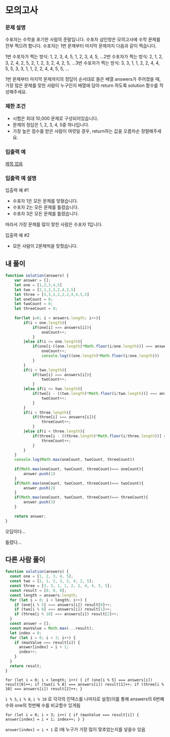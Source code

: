 # 모의고사

### **문제 설명**

수포자는 수학을 포기한 사람의 준말입니다. 수포자 삼인방은 모의고사에 수학 문제를 전부 찍으려 합니다. 수포자는 1번 문제부터 마지막 문제까지 다음과 같이 찍습니다.

1번 수포자가 찍는 방식: 1, 2, 3, 4, 5, 1, 2, 3, 4, 5, ...2번 수포자가 찍는 방식: 2, 1, 2, 3, 2, 4, 2, 5, 2, 1, 2, 3, 2, 4, 2, 5, ...3번 수포자가 찍는 방식: 3, 3, 1, 1, 2, 2, 4, 4, 5, 5, 3, 3, 1, 1, 2, 2, 4, 4, 5, 5, ...

1번 문제부터 마지막 문제까지의 정답이 순서대로 들은 배열 answers가 주어졌을 때, 가장 많은 문제를 맞힌 사람이 누구인지 배열에 담아 return 하도록 solution 함수를 작성해주세요.

### 제한 조건

- 시험은 최대 10,000 문제로 구성되어있습니다.
- 문제의 정답은 1, 2, 3, 4, 5중 하나입니다.
- 가장 높은 점수를 받은 사람이 여럿일 경우, return하는 값을 오름차순 정렬해주세요.

### 입출력 예

[제목 없음](https://www.notion.so/eb40c16edbf34daea2c10f527755cdcd)

### 입출력 예 설명

입출력 예 #1

- 수포자 1은 모든 문제를 맞혔습니다.
- 수포자 2는 모든 문제를 틀렸습니다.
- 수포자 3은 모든 문제를 틀렸습니다.

따라서 가장 문제를 많이 맞힌 사람은 수포자 1입니다.

입출력 예 #2

- 모든 사람이 2문제씩을 맞췄습니다.

## 내 풀이

```jsx
function solution(answers) {
    var answer = [];
    let one = [1,2,3,4,5]
    let two = [2,1,2,3,2,4,2,5]
    let three = [3,3,1,1,2,2,4,4,5,5]
    let oneCount = 0;
    let twoCount = 0;
    let threeCount = 0;
    
    for(let i=0; i < answers.length; i++){
        if(i < one.length){
            if(one[i] === answers[i]){
                oneCount++;
            }
        }else if(i >= one.length){
            if(one[i-((one.length)*Math.floor(i/one.length))] === answers[i]){
                oneCount++;
                console.log(((one.length)*Math.floor(i/one.length)))
            }
        }
        if(i < two.length){
            if(two[i] === answers[i]){
                twoCount++;
            }
        }else if(i >= two.length){
            if(two[i - ((two.length)*Math.floor(i/two.length))] === answers[i]){
                twoCount++;
            }
        }
        if(i < three.length){
            if(three[i] === answers[i]){
                threeCount++;
            }
        }else if(i < three.length){
            if(three[i - ((three.length)*Math.floor(i/three.length))] === answers[i]){
                threeCount++;
            }
        }
    }
    console.log(Math.max(oneCount, twoCount, threeCount))
    
    if(Math.max(oneCount, twoCount, threeCount)=== oneCount){
        answer.push(1)
    }
    if(Math.max(oneCount, twoCount, threeCount)=== twoCount){
        answer.push(2)
    }
    if(Math.max(oneCount, twoCount, threeCount)=== threeCount){
        answer.push(3)
    }
    
    return answer;
}
```

오답이다…

틀렸다…

## 다른 사람 풀이

```jsx
function solution(answers) {
  const one = [1, 2, 3, 4, 5];
  const two = [2, 1, 2, 3, 2, 4, 2, 5];
  const three = [3, 3, 1, 1, 2, 2, 4, 4, 5, 5];
  const result = [0, 0, 0];
  const length = answers.length;
  for (let i = 0; i < length; i++) {
    if (one[i % 5] === answers[i]) result[0]++;
    if (two[i % 8] === answers[i]) result[1]++;
    if (three[i % 10] === answers[i]) result[2]++;
  }
  const answer = [];
  const maxValue = Math.max(...result);
  let index = 0;
  for (let i = 0; i < 3; i++) {
    if (maxValue === result[i]) {
      answer[index] = i + 1;
      index++;
    }
  }
  return result;
}
```

  `for (let i = 0; i < length; i++) {
    if (one[i % 5] === answers[i]) result[0]++;
    if (two[i % 8] === answers[i]) result[1]++;
    if (three[i % 10] === answers[i]) result[2]++;
  }`

`i % 5`, `i % 8`, `i % 10` 로 각각의 인덱스를 나머지로 설정(이를 통해 answers의 6번째 수와 one의 첫번째 수를 비교할수 있게됨

`for (let i = 0; i < 3; i++) {
    if (maxValue === result[i]) {
      answer[index] = i + 1;
      index++;
    }
  }`

`answer[index] = i + 1` 로 i에 누구가 가장 많이 맞추었는지를 넣을수 있음